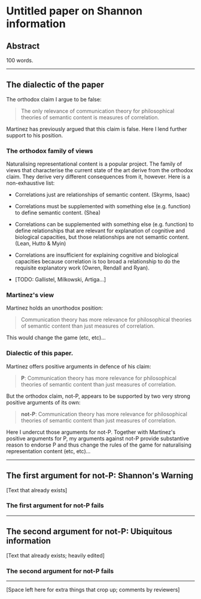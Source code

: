 # Untitled paper on Shannon information

## Abstract

100 words.

---- 

## The dialectic of the paper

The orthodox claim I argue to be false:

> The only relevance of communication theory for philosophical theories of semantic content is measures of correlation.

Martinez has previously argued that this claim is false.
Here I lend further support to his position.

### The orthodox family of views

Naturalising representational content is a popular project.
The family of views that characterise the current state of the art derive from the orthodox claim.
They derive very different consequences from it, however.
Here is a non-exhaustive list:

+ Correlations just are relationships of semantic content. (Skyrms, Isaac)
+ Correlations must be supplemented with something else (e.g. function) to define semantic content. (Shea)
+ Correlations can be supplemented with something else (e.g. function) to define relationships that are relevant for explanation of cognitive and biological capacities, but those relationships are not semantic content. (Lean, Hutto & Myin)
+ Correlations are insufficient for explaining cognitive and biological capacities because correlation is too broad a relationship to do the requisite explanatory work (Owren, Rendall and Ryan).

+ [TODO: Gallistel, Milkowski, Artiga...]

### Martinez's view

Martinez holds an unorthodox position:

> Communication theory has more relevance for philosophical theories of semantic content than just measures of correlation.

This would change the game (etc, etc)...

### Dialectic of this paper.

Martinez offers positive arguments in defence of his claim:

> **P**: Communication theory has more relevance for philosophical theories of semantic content than just measures of correlation.

But the orthodox claim, not-P, appears to be supported by two very strong positive arguments of its own:

> **not-P**: Communication theory has more relevance for philosophical theories of semantic content than just measures of correlation.

Here I undercut those arguments for not-P.
Together with Martinez's positive arguments for P, my arguments against not-P provide substantive reason to endorse P and thus change the rules of the game for naturalising representation content (etc, etc)...

----

## The first argument for not-P: Shannon's Warning

[Text that already exists]

### The first argument for not-P fails

----

## The second argument for not-P: Ubiquitous information

[Text that already exists; heavily edited]

### The second argument for not-P fails

----

[Space left here for extra things that crop up; comments by reviewers]